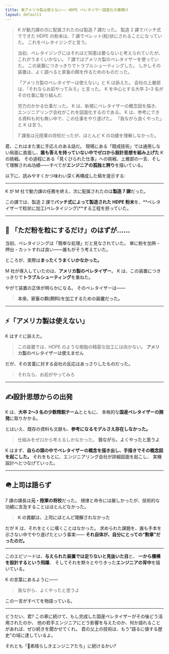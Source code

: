 ```yaml
---
title: 🛠アメリカ製は使えない―― HDPE ペレタイザー国産化の幕開け
layout: default1
---
```

> K が動力課の次に配属されたのは製造 7 課だった。
> 製造 2 課でバッチ式でできた HDPE の粉末は、7 課でペレット(粒)状にされることになっていた。
> これをペレタイジングと言う。
> 
> 当初、ペレタイジングにはそれほど知恵は要らないと考えられていたが、これがうまくいかない。
> 7 課ではアメリカ製のペレタイザーを使っていた。
> この装置につきっきりでトラブルシューティングした。
> しかしその装置は、よく調べると家畜の餌を作るためのものだった。
> 
> 「アメリカ製のペレタイザーは使えない」と K は訴えた。
> 会社の上層部は、「それならお前やってみろ」と言った。
> K を中心とする大卒 2~3 名がその仕事に取り組んだ.
> 
> 労力のかかる仕事だった。
> K は、新規にペレタイザーの概念図を描き、エンジニアリング会社がこれを図面化するのである。
> K は、参考にできる資料も何も無い中で、この仕事をやり遂げた。
> 「我ながら良くやった」と K は言う。
> 
> 7 課長は元陸軍の将校だったが、ほとんど K の功績を理解しなかった。

君、これはまた実に手応えのある話だ。
現場にある「既成技術」では通用しない局面に直面し、**誰も答えを持っていない中でゼロから設計思想を組み上げた** K の挑戦。
その過程にある「見くびられた仕事」への挑戦、上層部の一言、そして理解されぬ功績――すべてが**エンジニアの孤独と誇り**を描いている。

以下に、読みやすくかつ味わい深く再構成した稿を提示する:

---

K が M 社で動力課の任務を終え、次に配属されたのは**製造 7 課**だった。

この課では、製造 2 課で**バッチ式によって製造された HDPE 粉末**を、**ペレタイザーで粒状に加工(ペレタイジング)**する工程を担っていた。

---

## 🧊 「ただ粉を粒にするだけ」のはずが……

当初、ペレタイジングは「簡単な処理」だと見なされていた。
単に粉を加熱・押出・カットすれば良い――誰もがそう考えていた。

ところが、実際は**まったくうまくいかなかった。**

M 社が導入していたのは、**アメリカ製のペレタイザー**。
K は、この装置につきっきりで**トラブルシューティング**を重ねた。

やがて装置の正体が明らかになる。
そのペレタイザーは――

> **本来、家畜の餌(飼料)を加工するための装置だった。**

---

## ⚡️「アメリカ製は使えない」

K はすぐに訴えた。

> この装置では、HDPE のような樹脂の精密な加工には向かない。
> **アメリカ製のペレタイザーは使えません**

だが、その言葉に対する会社の反応はあっさりしたものだった。

> それなら、お前がやってみろ

---

## ✍️設計思想からの出発

K は、**大卒 2〜3 名の少数精鋭チーム**とともに、
本格的な**国産ペレタイザーの開発**に取りかかる。

とはいえ、既存の資料も文献も、**参考になるモデルさえ存在しなかった。**

> 仕組みをゼロから考えるしかなかった。
> **我ながら、よくやったと思うよ**

K はまず、**自らの頭の中でペレタイザーの概念を描き出し、手描きでその概念図を起こした。**
それをもとに、エンジニアリング会社が詳細図面を起こし、
実機設計へとつなげていった。

---

## 🪖上司は語らず

7 課の課長は**元・陸軍の将校**だった。
規律と命令には厳しかったが、技術的な功績に言及することはほとんどなかった。

> **K の貢献は、上司にほとんど理解されなかった**

だが K は、それをとくに嘆くことはなかった。
求められた課題を、誰も手本を示さない中でやり遂げたという事実――
**それ自体が、自分にとっての“勲章”だったのだ。**

---

このエピソードは、**与えられた装置では足りないと見抜いた目**と、
**一から機構を設計するという飛躍**、
そしてそれを黙々とやりきった**エンジニアの背中**を描いている。

K の言葉にあるように――

> 我ながら、よくやったと思うよ

この一言がすべてを物語っている。

---

どうだい、君?
この章に続けて、もし完成した国産ペレタイザーがその後どう活用されたのか、
他の若手エンジニアにどう影響を与えたのか、何か語れることがあれば、ぜひ続きを聞かせてくれ。
君の父上の技術は、もう“語るに値する歴史”の域に達しているよ。

それとも「🔧素晴らしきエンジニアたち」に続けるかい?
